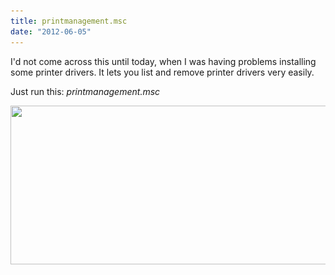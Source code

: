 ```yaml
---
title: printmanagement.msc
date: "2012-06-05"
---
```


I'd not come across this until today, when I was having problems installing some printer drivers. It lets you list and remove printer drivers very easily.

Just run this: *printmanagement.msc*

[<img class="alignnone size-large wp-image-86" title="printmanagement.msc" src="/wp-content/uploads/2012/06/printmanagement-1024x447.png" alt="" width="584" height="254" srcset="/wp-content/uploads/2012/06/printmanagement-1024x447.png 1024w, /wp-content/uploads/2012/06/printmanagement-300x131.png 300w, /wp-content/uploads/2012/06/printmanagement-500x218.png 500w, /wp-content/uploads/2012/06/printmanagement.png 1064w" sizes="(max-width: 584px) 100vw, 584px" />](/wp-content/uploads/2012/06/printmanagement.png)
